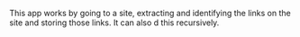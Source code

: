 This app works by going to a site, extracting and identifying the links on the site and storing those links. It can also d this recursively.